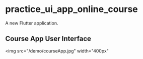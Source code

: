 # practice_ui_app_online_course

A new Flutter application.

## Course App User Interface
<img src="/demo/courseApp.jpg" width="400px"</img>

